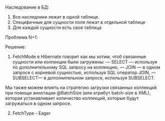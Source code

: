 Наследование в БД:
1. Все наследники лежат в одной таблице. 
2. Специфичные для сущности поля лежат в отдельной таблице
3. Для каждой сущности есть своя таблица

Проблема N+1:

Решение: 
1) FetchMode в Hibernate говорит как мы хотим, чтоб связанные сущности или коллекции были загружены:
— SELECT — используя по дополнительному SQL запросу на коллекцию,
— JOIN — в одном запросе с корневой сущностью, используя SQL оператор JOIN,
— SUBSELECT— в дополнительном запросе, используя SUBSELECT.

Мы также можем влиять на стратегию загрузки связанных коллекций при помощи аннотации @BatchSize (или атрибут batch-size в XML), которая устанавливает количество коллекций, которые будут загружаться в одном запросе.

2) FetchType - Eager
